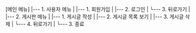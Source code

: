 [메인 메뉴]
|--- 1. 사용자 메뉴
|    |--- 1. 회원가입
|    |--- 2. 로그인
|    └--- 3. 뒤로가기
|
|--- 2. 게시판 메뉴
|    |--- 1. 게시글 작성
|    |--- 2. 게시글 목록 보기
|    |--- 3. 게시글 삭제
|    └--- 4. 뒤로가기
|
└--- 3. 종료
